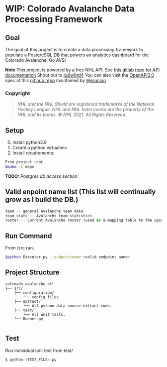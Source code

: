 # WIP: Colorado Avalanche Data Processing Framework


## Goal
The goal of this project is to create a data processing framework to populate a PostgreSQL DB that powers an analytics dashboard for the Colorado Avalanche. Go AVS!


**Note** This project is powered by a free NHL API. See [this gitlab repo for API documentation](https://gitlab.com/dword4/nhlapi) Shout out to [@dw0rd4](https://twitter.com/dw0rd4)
You can also visit the [OpenAPI3.0](https://swagger.io/docs/specification/about/) spec at this [git hub repo](https://github.com/erunion/sport-api-specifications/tree/master/nhl) maintained by [@erunion](https://github.com/erunion)

### Copyright
 > *NHL and the NHL Shield are registered trademarks of the National Hockey League. NHL and NHL team marks are the property of the NHL and its teams. © NHL 2021. All Rights Reserved.*

## Setup

0. Install python3.9
1. Create a python virtualenv
2. Install requirements:

```sh
From project root
$make -C deps 
```
**TODO:** *Postgres db access section.*

## Valid enpoint name list (This list will continually grow as I build the DB.)
```python
team -- general Avalanche team data
team stats -- Avalanche team statistics
roster -- Current Avalanche roster (used as a mapping table to the upcoming player table.)
```

## Run Command
From /src run.
```sh
$python Executor.py --endpointname <valid endpoint name>
```

## Project Structure
```
colroado_avalanche_etl
├── src/
    ├── configuration/
        └── config files.
    ├── extract/
        └── All python data source extract code.
    ├── test/
        └── All unit tests.
    └── Runner.py
             
``` 

## Test
Run individual unit test from test/
```sh
$ python <TEST_FILE>.py
```